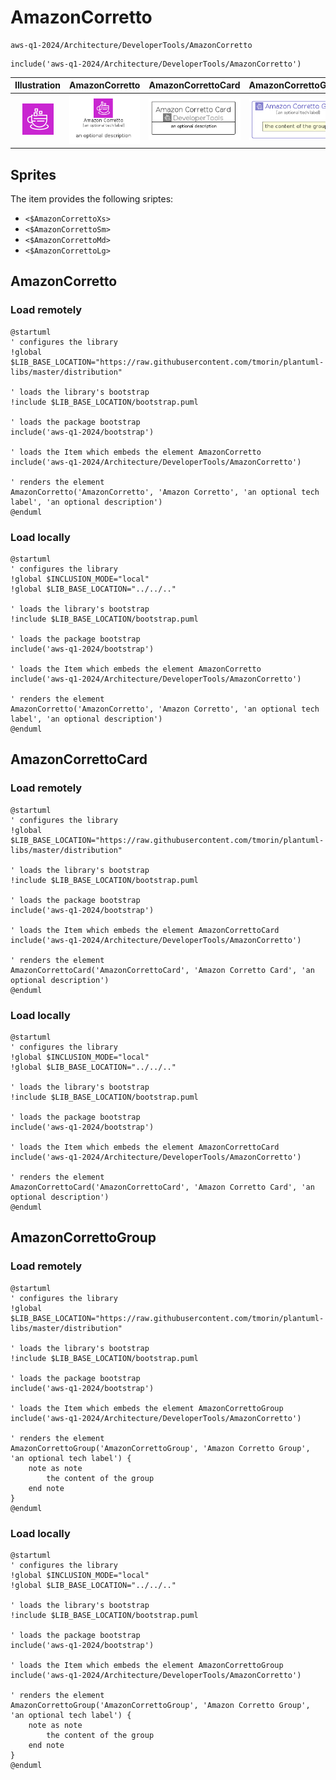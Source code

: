 # AmazonCorretto


```text
aws-q1-2024/Architecture/DeveloperTools/AmazonCorretto
```

```text
include('aws-q1-2024/Architecture/DeveloperTools/AmazonCorretto')
```



| Illustration | AmazonCorretto | AmazonCorrettoCard | AmazonCorrettoGroup |
| :---: | :---: | :---: | :---: |
| ![illustration for Illustration](../../../aws-q1-2024/Architecture/DeveloperTools/AmazonCorretto.png) | ![illustration for AmazonCorretto](../../../aws-q1-2024/Architecture/DeveloperTools/AmazonCorretto.Local.png) | ![illustration for AmazonCorrettoCard](../../../aws-q1-2024/Architecture/DeveloperTools/AmazonCorrettoCard.Local.png) | ![illustration for AmazonCorrettoGroup](../../../aws-q1-2024/Architecture/DeveloperTools/AmazonCorrettoGroup.Local.png) |



## Sprites
The item provides the following sriptes:

- `<$AmazonCorrettoXs>`
- `<$AmazonCorrettoSm>`
- `<$AmazonCorrettoMd>`
- `<$AmazonCorrettoLg>`





## AmazonCorretto

### Load remotely
```plantuml
@startuml
' configures the library
!global $LIB_BASE_LOCATION="https://raw.githubusercontent.com/tmorin/plantuml-libs/master/distribution"

' loads the library's bootstrap
!include $LIB_BASE_LOCATION/bootstrap.puml

' loads the package bootstrap
include('aws-q1-2024/bootstrap')

' loads the Item which embeds the element AmazonCorretto
include('aws-q1-2024/Architecture/DeveloperTools/AmazonCorretto')

' renders the element
AmazonCorretto('AmazonCorretto', 'Amazon Corretto', 'an optional tech label', 'an optional description')
@enduml
```

### Load locally
```plantuml
@startuml
' configures the library
!global $INCLUSION_MODE="local"
!global $LIB_BASE_LOCATION="../../.."

' loads the library's bootstrap
!include $LIB_BASE_LOCATION/bootstrap.puml

' loads the package bootstrap
include('aws-q1-2024/bootstrap')

' loads the Item which embeds the element AmazonCorretto
include('aws-q1-2024/Architecture/DeveloperTools/AmazonCorretto')

' renders the element
AmazonCorretto('AmazonCorretto', 'Amazon Corretto', 'an optional tech label', 'an optional description')
@enduml
```

## AmazonCorrettoCard

### Load remotely
```plantuml
@startuml
' configures the library
!global $LIB_BASE_LOCATION="https://raw.githubusercontent.com/tmorin/plantuml-libs/master/distribution"

' loads the library's bootstrap
!include $LIB_BASE_LOCATION/bootstrap.puml

' loads the package bootstrap
include('aws-q1-2024/bootstrap')

' loads the Item which embeds the element AmazonCorrettoCard
include('aws-q1-2024/Architecture/DeveloperTools/AmazonCorretto')

' renders the element
AmazonCorrettoCard('AmazonCorrettoCard', 'Amazon Corretto Card', 'an optional description')
@enduml
```

### Load locally
```plantuml
@startuml
' configures the library
!global $INCLUSION_MODE="local"
!global $LIB_BASE_LOCATION="../../.."

' loads the library's bootstrap
!include $LIB_BASE_LOCATION/bootstrap.puml

' loads the package bootstrap
include('aws-q1-2024/bootstrap')

' loads the Item which embeds the element AmazonCorrettoCard
include('aws-q1-2024/Architecture/DeveloperTools/AmazonCorretto')

' renders the element
AmazonCorrettoCard('AmazonCorrettoCard', 'Amazon Corretto Card', 'an optional description')
@enduml
```

## AmazonCorrettoGroup

### Load remotely
```plantuml
@startuml
' configures the library
!global $LIB_BASE_LOCATION="https://raw.githubusercontent.com/tmorin/plantuml-libs/master/distribution"

' loads the library's bootstrap
!include $LIB_BASE_LOCATION/bootstrap.puml

' loads the package bootstrap
include('aws-q1-2024/bootstrap')

' loads the Item which embeds the element AmazonCorrettoGroup
include('aws-q1-2024/Architecture/DeveloperTools/AmazonCorretto')

' renders the element
AmazonCorrettoGroup('AmazonCorrettoGroup', 'Amazon Corretto Group', 'an optional tech label') {
    note as note
        the content of the group
    end note
}
@enduml
```

### Load locally
```plantuml
@startuml
' configures the library
!global $INCLUSION_MODE="local"
!global $LIB_BASE_LOCATION="../../.."

' loads the library's bootstrap
!include $LIB_BASE_LOCATION/bootstrap.puml

' loads the package bootstrap
include('aws-q1-2024/bootstrap')

' loads the Item which embeds the element AmazonCorrettoGroup
include('aws-q1-2024/Architecture/DeveloperTools/AmazonCorretto')

' renders the element
AmazonCorrettoGroup('AmazonCorrettoGroup', 'Amazon Corretto Group', 'an optional tech label') {
    note as note
        the content of the group
    end note
}
@enduml
```

